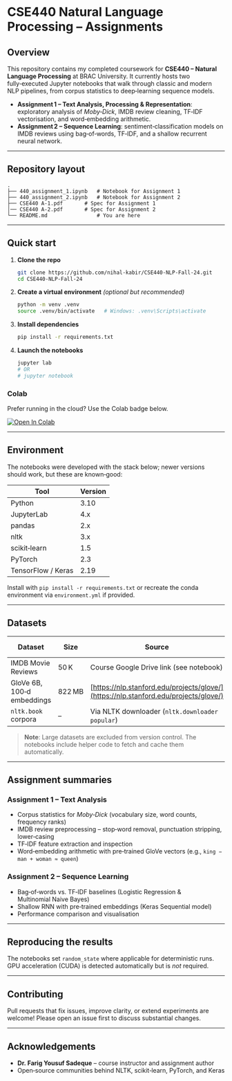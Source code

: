 # CSE440 Natural Language Processing – Assignments

## Overview

This repository contains my completed coursework for **CSE440 – Natural Language Processing** at BRAC University. It currently hosts two fully‑executed Jupyter notebooks that walk through classic and modern NLP pipelines, from corpus statistics to deep‑learning sequence models.

* **Assignment 1 – Text Analysis, Processing & Representation**: exploratory analysis of *Moby‑Dick*, IMDB review cleaning, TF‑IDF vectorisation, and word‑embedding arithmetic.
* **Assignment 2 – Sequence Learning**: sentiment‑classification models on IMDB reviews using bag‑of‑words, TF‑IDF, and a shallow recurrent neural network.


---

## Repository layout

```text
.
├── 440_assignment_1.ipynb   # Notebook for Assignment 1
├── 440_assignment_2.ipynb   # Notebook for Assignment 2
├── CSE440 A‑1.pdf       # Spec for Assignment 1
│── CSE440 A‑2.pdf       # Spec for Assignment 2
└── README.md                # You are here
```

---

## Quick start

1. **Clone the repo**

   ```bash
   git clone https://github.com/nihal-kabir/CSE440‑NLP‑Fall-24.git
   cd CSE440‑NLP‑Fall-24
   ```
2. **Create a virtual environment** *(optional but recommended)*

   ```bash
   python -m venv .venv
   source .venv/bin/activate   # Windows: .venv\Scripts\activate
   ```
3. **Install dependencies**

   ```bash
   pip install -r requirements.txt
   ```
4. **Launch the notebooks**

   ```bash
   jupyter lab
   # OR
   # jupyter notebook
   ```

### Colab

Prefer running in the cloud? Use the Colab badge below.

[![Open In Colab](https://colab.research.google.com/assets/colab-badge.svg)](https://colab.research.google.com/github/nihal-kabir/CSE440‑NLP‑Fall-24/blob/main/440_assignment_1.ipynb)

---

## Environment

The notebooks were developed with the stack below; newer versions should work, but these are known‑good:

| Tool               | Version |
| ------------------ | ------- |
| Python             | 3.10    |
| JupyterLab         | 4.x     |
| pandas             | 2.x     |
| nltk               | 3.x     |
| scikit‑learn       | 1.5     |
| PyTorch            | 2.3     |
| TensorFlow / Keras | 2.19    |

Install with `pip install -r requirements.txt` or recreate the conda environment via `environment.yml` if provided.

---

## Datasets

| Dataset                    | Size   | Source                                                                               | Used in |
| -------------------------- | ------ | ------------------------------------------------------------------------------------ | ------- |
| IMDB Movie Reviews         | 50 K   | Course Google Drive link (see notebook)                                              | A1, A2  |
| GloVe 6B, 100‑d embeddings | 822 MB | [https://nlp.stanford.edu/projects/glove/](https://nlp.stanford.edu/projects/glove/) | A1      |
| `nltk.book` corpora        | –      | Via NLTK downloader (`nltk.downloader popular`)                                      | A1      |

> **Note**: Large datasets are excluded from version control. The notebooks include helper code to fetch and cache them automatically.

---

## Assignment summaries

### Assignment 1 – Text Analysis

* Corpus statistics for *Moby‑Dick* (vocabulary size, word counts, frequency ranks)
* IMDB review preprocessing – stop‑word removal, punctuation stripping, lower‑casing
* TF‑IDF feature extraction and inspection
* Word‑embedding arithmetic with pre‑trained GloVe vectors (e.g., `king − man + woman ≈ queen`)

### Assignment 2 – Sequence Learning

* Bag‑of‑words vs. TF‑IDF baselines (Logistic Regression & Multinomial Naive Bayes)
* Shallow RNN with pre‑trained embeddings (Keras Sequential model)
* Performance comparison and visualisation

---

## Reproducing the results

The notebooks set `random_state` where applicable for deterministic runs. GPU acceleration (CUDA) is detected automatically but is *not* required.

---

## Contributing

Pull requests that fix issues, improve clarity, or extend experiments are welcome! Please open an issue first to discuss substantial changes.



---

## Acknowledgements

* **Dr. Farig Yousuf Sadeque** – course instructor and assignment author
* Open‑source communities behind NLTK, scikit‑learn, PyTorch, and Keras
